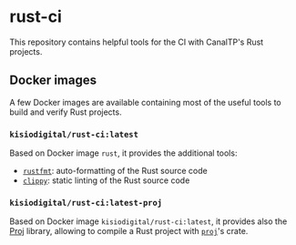# rust-ci

This repository contains helpful tools for the CI with CanalTP's Rust projects.

## Docker images

A few Docker images are available containing most of the useful tools to build
and verify Rust projects.

### `kisiodigital/rust-ci:latest`

Based on Docker image `rust`, it provides the additional tools:

- [`rustfmt`]: auto-formatting of the Rust source code
- [`clippy`]: static linting of the Rust source code

[`rustfmt`]: https://github.com/rust-lang/rustfmt
[`clippy`]: https://github.com/rust-lang/rust-clippy

### `kisiodigital/rust-ci:latest-proj`

Based on Docker image `kisiodigital/rust-ci:latest`, it provides also the
[Proj] library, allowing to compile a Rust project with [`proj`]'s crate.

[proj]: https://github.com/OSGeo/PROJ
[`proj`]: https://crates.io/crates/proj
